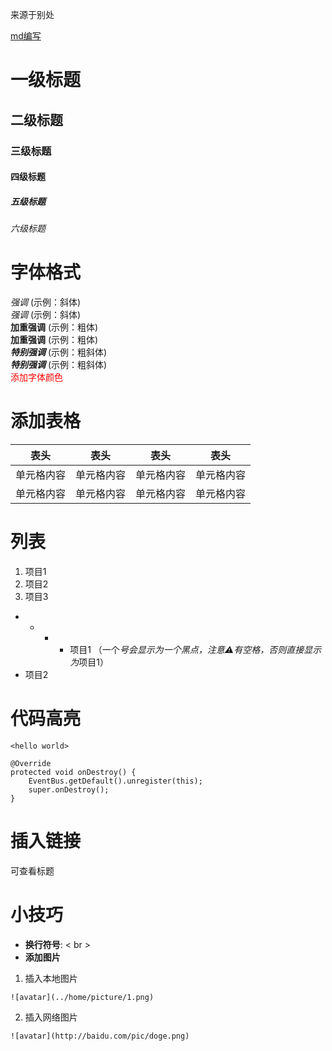 来源于别处 

[md编写](https://www.jianshu.com/p/d3a515b94ab3)

# 一级标题
## 二级标题 
### 三级标题 
#### 四级标题 
##### 五级标题 
###### 六级标题

# 字体格式
*强调*  (示例：斜体) <br>
_强调_  (示例：斜体) <br>
**加重强调**  (示例：粗体) <br>
__加重强调__ (示例：粗体) <br>
***特别强调*** (示例：粗斜体) <br>
___特别强调___  (示例：粗斜体) <br>
<font color="#f00">添加字体颜色</font>

# 添加表格
表头|表头|表头|表头
-----|------|------|------
单元格内容| 单元格内容 | 单元格内容| 单元格内容
单元格内容| 单元格内容 | 单元格内容| 单元格内容

# 列表
1. 项目1 
2. 项目2 
3. 项目3 

* * * * 项目1 （一个*号会显示为一个黑点，注意⚠️有空格，否则直接显示为*项目1）
* 项目2 
  
# 代码高亮
  `<hello world> `
  
```
@Override
protected void onDestroy() {
    EventBus.getDefault().unregister(this);
    super.onDestroy();
}
```

# 插入链接
可查看标题

# 小技巧
* **换行符号**: < br >
* **添加图片**
1. 插入本地图片
```
![avatar](../home/picture/1.png)
```
2. 插入网络图片
```
![avatar](http://baidu.com/pic/doge.png)
```